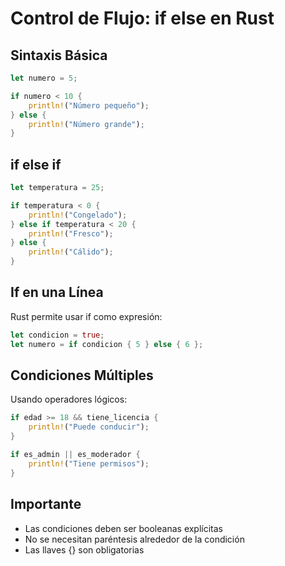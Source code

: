 # Control de Flujo: if else en Rust

## Sintaxis Básica

```rust
let numero = 5;

if numero < 10 {
    println!("Número pequeño");
} else {
    println!("Número grande");
}
```

## if else if

```rust
let temperatura = 25;

if temperatura < 0 {
    println!("Congelado");
} else if temperatura < 20 {
    println!("Fresco");
} else {
    println!("Cálido");
}
```

## If en una Línea

Rust permite usar if como expresión:

```rust
let condicion = true;
let numero = if condicion { 5 } else { 6 };
```

## Condiciones Múltiples

Usando operadores lógicos:

```rust
if edad >= 18 && tiene_licencia {
    println!("Puede conducir");
}

if es_admin || es_moderador {
    println!("Tiene permisos");
}
```

## Importante

- Las condiciones deben ser booleanas explícitas
- No se necesitan paréntesis alrededor de la condición
- Las llaves {} son obligatorias
